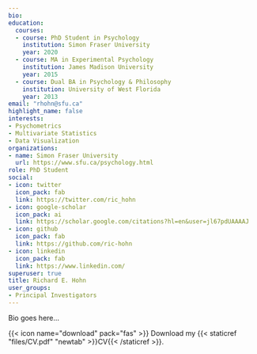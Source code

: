 ```yaml
---
bio: 
education:
  courses:
  - course: PhD Student in Psychology
    institution: Simon Fraser University
    year: 2020
  - course: MA in Experimental Psychology
    institution: James Madison University
    year: 2015
  - course: Dual BA in Psychology & Philosophy
    institution: University of West Florida
    year: 2013
email: "rhohn@sfu.ca"
highlight_name: false
interests:
- Psychometrics
- Multivariate Statistics
- Data Visualization
organizations:
- name: Simon Fraser University
  url: https://www.sfu.ca/psychology.html
role: PhD Student
social:
- icon: twitter
  icon_pack: fab
  link: https://twitter.com/ric_hohn
- icon: google-scholar
  icon_pack: ai
  link: https://scholar.google.com/citations?hl=en&user=jl67pdUAAAAJ
- icon: github
  icon_pack: fab
  link: https://github.com/ric-hohn
- icon: linkedin
  icon_pack: fab
  link: https://www.linkedin.com/
superuser: true
title: Richard E. Hohn
user_groups:
- Principal Investigators
---
```


Bio goes here...

{{< icon name="download" pack="fas" >}} Download my {{< staticref "files/CV.pdf" "newtab" >}}CV{{< /staticref >}}.
